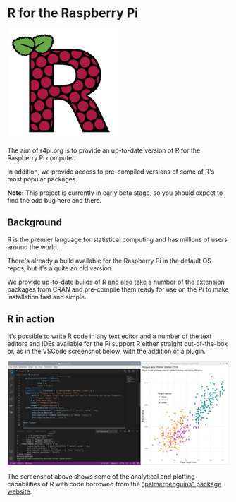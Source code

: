 # R for the Raspberry Pi

![](images/r4pi-small.png)

The aim of r4pi.org is to provide an up-to-date version of R for the Raspberry Pi computer.

In addition, we provide access to pre-compiled versions of some of R's most popular packages.

**Note:** This project is currently in early beta stage, so you should expect to find the odd bug here and there.

## Background

R is the premier language for statistical computing and has millions of users around the world.

There's already a build available for the Raspberry Pi in the default OS repos, but it's a quite an old version.

We provide up-to-date builds of R and also take a number of the extension packages from CRAN and pre-compile them ready
for use on the Pi to make installation fast and simple.

## R in action

It's possible to write R code in any text editor and a number of the text editors and IDEs available for the Pi support
R either straight out-of-the-box or, as in the VSCode screenshot below, with the addition of a plugin.

![](images/r4pi-vscode-penguins.png)

The screenshot above shows some of the analytical and plotting capabilities of R with code borrowed from the 
["palmerpenguins" package website](https://allisonhorst.github.io/palmerpenguins/).
